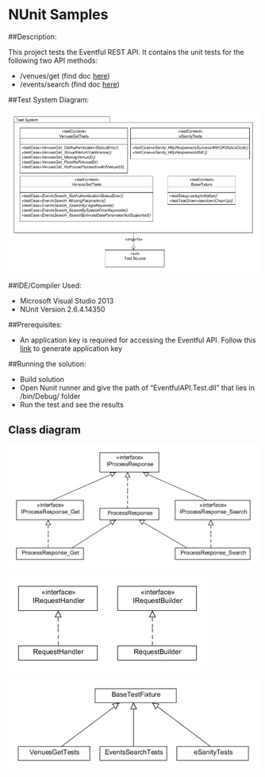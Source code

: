 # NUnit Samples


##Description:	

This project tests the Eventful REST API. 
It contains the unit tests for the following two API methods:

+ /venues/get (find doc [here](http://api.eventful.com/docs/venues/get))
+ /events/search (find doc [here](http://api.eventful.com/docs/events/search))


##Test System Diagram:

![Test system diagram](https://github.com/parminder7/NUnit/blob/master/img/TestSystemDiagram.png)


##IDE/Compiler Used:	

+ Microsoft Visual Studio 2013
+ NUnit Version 2.6.4.14350


##Prerequisites:

+ An application key is required for accessing the Eventful API. Follow this [link](http://api.eventful.com/keys) to generate application key  


##Running the solution:

+ Build solution
+ Open Nunit runner and give the path of “EventfulAPI.Test.dll” that lies in /bin/Debug/ folder
+ Run the test and see the results


## Class diagram

![Class diagram of Test Source](https://github.com/parminder7/NUnit/blob/master/img/Classdiagram_src1.png)

![](https://github.com/parminder7/NUnit/blob/master/img/Classdiagram_src3.png)![](https://github.com/parminder7/NUnit/blob/master/img/Classdiagram_src2.png)

![](https://github.com/parminder7/NUnit/blob/master/img/Classdiagram_src4.png)

